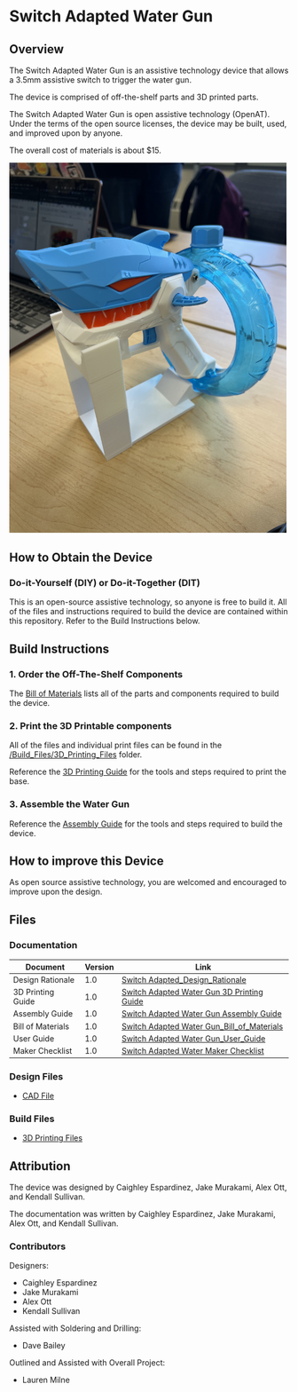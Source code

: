 <!--- TITLE --->
# Switch Adapted Water Gun

## Overview
<!--- A brief summary of the project. What it does, who it is for, how much it costs. --->
The Switch Adapted Water Gun is an assistive technology device that allows a 3.5mm assistive switch to trigger the water gun. 

The device is comprised of off-the-shelf parts and 3D printed parts. 

The Switch Adapted Water Gun is open assistive technology (OpenAT). Under the terms of the open source licenses, the device may be built, used, and improved upon by anyone.

The overall cost of materials is about $15.

<img src="Photos/Complete_Adapted_Water_Gun.jpeg" width="500" alt="Picture of Switch Adapted Water Gun.">

## How to Obtain the Device
### Do-it-Yourself (DIY) or Do-it-Together (DIT)

This is an open-source assistive technology, so anyone is free to build it. All of the files and instructions required to build the device are contained within this repository. Refer to the Build Instructions below.

## Build Instructions
<!--- Outline the major steps required to create a build --->

### 1. Order the Off-The-Shelf Components

The [Bill of Materials](/Documentation/Switch_Adapted_Water_Gun_BOM.pdf) lists all of the parts and components required to build the device.

### 2. Print the 3D Printable components

All of the files and individual print files can be found in the [/Build_Files/3D_Printing_Files](/Build_Files/3D_Printing_Files/) folder.

Reference the [3D Printing Guide](/Documentation/Switch_Adapted_Water_Gun_3D_Printing_Guide.docx.pdf) for the tools and steps required to print the base.

### 3. Assemble the Water Gun

Reference the [Assembly Guide](/Documentation/Switch_Adapted_Water_Gun_Assembly_Guide.pdf) for the tools and steps required to build the device.

## How to improve this Device
As open source assistive technology, you are welcomed and encouraged to improve upon the design. 

## Files
### Documentation
<!--- Update the name, link, and version for documentation --->
| Document             | Version | Link |
|----------------------|---------|------|
| Design Rationale     | 1.0     | [Switch Adapted_Design_Rationale](/Documentation/Switch_Adapted_Water_Gun_Design_Rationale.pdf)    |
| 3D Printing Guide    | 1.0     | [Switch Adapted Water Gun 3D Printing Guide](/Documentation/Switch_Adapted_Water_Gun_3D_Printing_Guide.docx.pdf)    |
| Assembly Guide       | 1.0     | [Switch Adapted Water Gun Assembly Guide](/Documentation/Switch_Adapted_Water_Gun_Assembly_Guide.pdf)    |
| Bill of Materials    | 1.0     | [Switch Adapted Water Gun_Bill_of_Materials](/Documentation/Switch_Adapted_Water_Gun_BOM.pdf)    |
| User Guide           | 1.0     | [Switch Adapted Water Gun_User_Guide](/Documentation/Switch_Adapted_Water_Gun_User_Guide.pdf)   |
| Maker Checklist      | 1.0     | [Switch Adapted Water Maker Checklist](/Documentation/Switch_Adapted_Water_Gun_Maker_Checklist.pdf)   |

### Design Files
<!--- Include a copy of the original design files to facilitate easy editing and customization. Consider also including a generic format (e.g., STEP) --->
 - [CAD File](/Design_Files/Water_Gun_Base.obj)

### Build Files
<!--- Include a copy of the build files intended for manufacturing. This may include svg files for laser cutting, stl files for 3d printing, Gerber files for custom PCBs, and Arduino files for custom firmware. --->
 - [3D Printing Files](/Build_Files/3D_Printing_Files)

## Attribution
<!--- Provide any necessary attribution for designs or components that are included in the device or as part of the project. --->
The device was designed by Caighley Espardinez, Jake Murakami, Alex Ott, and Kendall Sullivan. 

<!--- This is the attribution for the template. --->
The documentation was written by Caighley Espardinez, Jake Murakami, Alex Ott, and Kendall Sullivan.

### Contributors
<!--- List the names of the people that contributed to the design. This could include the original source of the idea, designers, testers, documenters, etc. --->
Designers:
 - Caighley Espardinez
 - Jake Murakami
 - Alex Ott
 - Kendall Sullivan

Assisted with Soldering and Drilling:
 - Dave Bailey

Outlined and Assisted with Overall Project:
 - Lauren Milne

